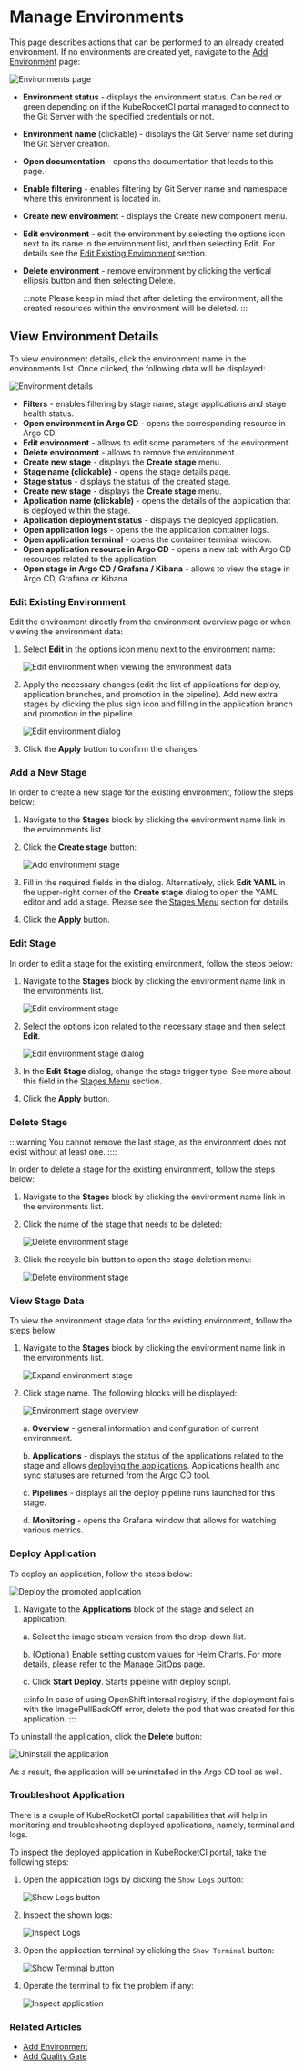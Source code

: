 # Manage Environments

This page describes actions that can be performed to an already created environment. If no environments are created yet, navigate to the [Add Environment](add-cd-pipeline.md) page:

  ![Environments page](../assets/user-guide/environments/edp-portal-cd-pipeline-page.png "Environments page")

* **Environment status** - displays the environment status. Can be red or green depending on if the KubeRocketCI portal managed to connect to the Git Server with the specified credentials or not.
* **Environment name** (clickable) - displays the Git Server name set during the Git Server creation.
* **Open documentation** - opens the documentation that leads to this page.
* **Enable filtering** - enables filtering by Git Server name and namespace where this environment is located in.
* **Create new environment** - displays the Create new component menu.
* **Edit environment** - edit the environment by selecting the options icon next to its name in the environment list, and then selecting Edit. For details see the [Edit Existing Environment](#edit-existing-environment) section.
* **Delete environment** - remove environment by clicking the vertical ellipsis button and then selecting Delete.

  :::note
    Please keep in mind that after deleting the environment, all the created resources within the environment will be deleted.
  :::

## View Environment Details

To view environment details, click the environment name in the environments list. Once clicked, the following data will be displayed:

  ![Environment details](../assets/user-guide/environments/edp-portal-cd-pipeline-overview.png "Environment details")

* **Filters** - enables filtering by stage name, stage applications and stage health status.
* **Open environment in Argo CD** - opens the corresponding resource in Argo CD.
* **Edit environment** - allows to edit some parameters of the environment.
* **Delete environment** - allows to remove the environment.
* **Create new stage** - displays the **Create stage** menu.
* **Stage name (clickable)** - opens the stage details page.
* **Stage status** - displays the status of the created stage.
* **Create new stage** - displays the **Create stage** menu.
* **Application name (clickable)** - opens the details of the application that is deployed within the stage.
* **Application deployment status** - displays the deployed application.
* **Open application logs** - opens the the application container logs.
* **Open application terminal** - opens the container terminal window.
* **Open application resource in Argo CD** - opens a new tab with Argo CD resources related to the application.
* **Open stage in Argo CD / Grafana / Kibana** - allows to view the stage in Argo CD, Grafana or Kibana.

### Edit Existing Environment<a name="edit-existing-environment"></a>

Edit the environment directly from the environment overview page or when viewing the environment data:

1. Select **Edit** in the options icon menu next to the environment name:

    ![Edit environment when viewing the environment data](../assets/user-guide/environments/edp-portal-edit-cd-pipeline-1.png "Edit environment when viewing the environment data")

2. Apply the necessary changes (edit the list of applications for deploy, application branches, and promotion in the pipeline). Add new extra stages by clicking the plus sign icon and filling in the application branch and promotion in the pipeline.

    ![Edit environment dialog](../assets/user-guide/environments/edp-portal-edit-cd-pipeline-page.png "Edit environment dialog")

3. Click the **Apply** button to confirm the changes.

### Add a New Stage

In order to create a new stage for the existing environment, follow the steps below:

1. Navigate to the **Stages** block by clicking the environment name link in the environments list.

2. Click the **Create stage** button:

    ![Add environment stage](../assets/user-guide/environments/edp-portal-cd-pipeline-add-stages.png "Add environment stage")

3. Fill in the required fields in the dialog. Alternatively, click **Edit YAML** in the upper-right corner of the **Create stage** dialog to open the YAML editor and add a stage. Please see the [Stages Menu](../user-guide/add-cd-pipeline.md) section for details.

4. Click the **Apply** button.

### Edit Stage

In order to edit a stage for the existing environment, follow the steps below:

1. Navigate to the **Stages** block by clicking the environment name link in the environments list.

    ![Edit environment stage](../assets/user-guide/environments/edp-portal-edit-cd-pipeline-stage.png "Edit environment stage")

2. Select the options icon related to the necessary stage and then select **Edit**.

    ![Edit environment stage dialog](../assets/user-guide/edp-portal-edit-cd-pipeline-stage-dialog.png "Edit environment stage dialog")

3. In the **Edit Stage** dialog, change the stage trigger type. See more about this field in the [Stages Menu](#edit-stage) section.

4. Click the **Apply** button.

### Delete Stage

:::warning
  You cannot remove the last stage, as the environment does not exist without at least one.
::::

In order to delete a stage for the existing environment, follow the steps below:

1. Navigate to the **Stages** block by clicking the environment name link in the environments list.

2. Click the name of the stage that needs to be deleted:

    ![Delete environment stage](../assets/user-guide/environments/enter_stage.png "Delete environment stage")

3. Click the recycle bin button to open the stage deletion menu:

    ![Delete environment stage](../assets/user-guide/environments/edp-portal-delete-cd-pipeline-stage.png "Delete environment stage")

### View Stage Data

To view the environment stage data for the existing environment, follow the steps below:

1. Navigate to the **Stages** block by clicking the environment name link in the environments list.

    ![Expand environment stage](../assets/user-guide/environments/edp-portal-expand-stage.png "Expand environment stage")

2. Click stage name. The following blocks will be displayed:

    ![Environment stage overview](../assets/user-guide/environments/edp-portal-stage-overview.png "Environment stage overview")

    a. **Overview** - general information and configuration of current environment.

    b. **Applications** - displays the status of the applications related to the stage and allows [deploying the applications](#deploy-application). Applications health and sync statuses are returned from the Argo CD tool.

    c. **Pipelines** - displays all the deploy pipeline runs launched for this stage.

    d. **Monitoring** - opens the Grafana window that allows for watching various metrics.

### Deploy Application

To deploy an application, follow the steps below:

![Deploy the promoted application](../assets/user-guide/environments/deploy_application.png "Deploy the promoted application")

1. Navigate to the **Applications** block of the stage and select an application.

    a. Select the image stream version from the drop-down list.

    b. (Optional) Enable setting custom values for Helm Charts. For more details, please refer to the [Manage GitOps](gitops.md) page.

    c. Click **Start Deploy**. Starts pipeline with deploy script.

      :::info
        In case of using OpenShift internal registry, if the deployment fails with the ImagePullBackOff error, delete the pod that was created for this application.
      :::

To uninstall the application, click the **Delete** button:

![Uninstall the application](../assets/user-guide/environments/edp-portal-uninstall-application.png "Uninstall the application")

As a result, the application will be uninstalled in the Argo CD tool as well.

### Troubleshoot Application

There is a couple of KubeRocketCI portal capabilities that will help in monitoring and troubleshooting deployed applications, namely, terminal and logs.

To inspect the deployed application in KubeRocketCI portal, take the following steps:

1. Open the application logs by clicking the `Show Logs` button:

    ![Show Logs button](../assets/user-guide/environments/show_logs_button.png "Show Logs button")

2. Inspect the shown logs:

    ![Inspect Logs](../assets/user-guide/environments/application_logs.png "Inspect Logs")

3. Open the application terminal by clicking the `Show Terminal` button:

    ![Show Terminal button](../assets/user-guide/environments/show_terminal_button.png "Show Terminal button")

4. Operate the terminal to fix the problem if any:

    ![Inspect application](../assets/user-guide/environments/application_terminal.png "Inspect application")

### Related Articles

* [Add Environment](add-cd-pipeline.md)
* [Add Quality Gate](../user-guide/add-quality-gate.md)
